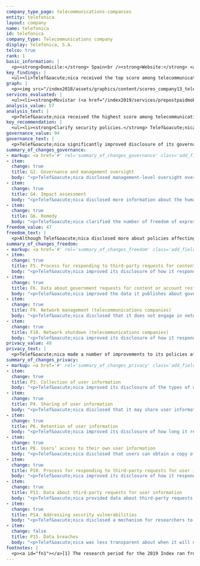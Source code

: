 ```yaml
---
company_type_page: telecommunications-companies
entity: telefonica
layout: company
name: telefonica
id: telefonica
company_type: Telecommunications company
display: Telefónica, S.A.
telco: true
rank: 1
basic_information: | 
  <p><strong>Domicile:</strong> Spain<br /><strong>Website:</strong> <a href="http://www.telefonica.com">www.telefonica.com</a>&nbsp;</p>
key_findings: | 
  <ul><li>Telef&oacute;nica received the top score among telecommunications companies, and made the most improvements to its disclosure of policies affecting freedom of expression and privacy of any company evaluated.</li><li>Telef&oacute;nica disclosed more than all other companies about its governance and oversight over human rights issues, and was one of only three companies to disclose that it conducts human rights risk assessments on its use of automated decision-making technologies.</li><li>Telef&oacute;nica disclosed more than any telecommunications company about policies affecting freedom of expression, but still failed to disclose enough about how it handles government requests to block content and restrict user accounts.</li></ul>
graph: | 
  <p><img src="/index2018/assets/graphics/content/scores_company13_telefonia.jpg" /></p>
services_evaluated: | 
  <ul><li><strong>Movistar (<a href="/index2019/services/prepostpaidmobile/">Prepaid mobile</a>)</strong></li><li><strong>Movistar (<a href="/index2019/services/prepostpaidmobile/">Postpaid mobile</a>)</strong></li><li><strong>Movistar (<a href="/index2019/services/fixedbroadband/">Fixed-line broadband</a>)</strong></li></ul>
analysis_value: 57
analysis_text: | 
  <p>Telef&oacute;nica received the highest score among telecommunications companies in the 2019 RDR Index, disclosing more about its commitments, policies, and practices affecting freedom of expression and privacy than any of its peers.<a href="#fn1"><sup>1</sup></a> It made the most improvements of any company evaluated this year, topping Vodafone for the number one spot in this year&rsquo;s ranking.<a href="#fn2"><sup>2</sup></a> It improved its disclosure of policies affecting users&rsquo; freedom of expression and privacy, including how it handles government requests to restrict content and accounts, to shut down its networks, and to hand over user data. Still, there is room for improvement. Telef&oacute;nica should publish data about actions it takes to restrict content and accounts that violate its rules. It should also publish more information about its security policies, including how it addresses security vulnerabilities and data breaches.</p><p>&nbsp;</p><hr /><p><br /><strong>Telef&oacute;nica, S.A.</strong> provides mobile, fixed-line broadband, and other services to more than 272 million mobile customers in Spain, Latin America, and internationally.<a href="#fn3"><sup>3</sup></a></p><p><strong>Market cap:</strong> USD 44.0 billion<a href="#fn4"><sup>4</sup></a><br /><strong>BME:</strong> TEF</p>
key_recommendation: | 
  <ul><li><strong>Clarify security policies.</strong> Telef&oacute;nica should be more transparent about its security policies, including how it responds to data breaches and how it addresses security vulnerabilities.</li><li><strong>Clarify handling of user information.</strong> Telef&oacute;nica should disclose more about its handling of user information, including its data retention policies and practices.</li><li><strong>Disclose more about third-party requests.</strong> Telef&oacute;nica should disclose more comprehensive data about how it responds to government and private requests to restrict access to content or accounts and to hand over user data.</li></ul>
governance_value: 94
governance_text: | 
  <p>Telef&oacute;nica significantly improved disclosure of its governance and oversight over human rights issues, earning the highest score in this category of any company in the 2019 RDR Index. It earned the highest score on all six indicators in the Governance category, and stood out for disclosing the clearest grievance and remedy mechanism of any company in the entire Index (G6). Notably, Telef&oacute;nica was among the few companies evaluated to disclose that it assesses freedom of expression and privacy risks associated with enforcing its terms of service and its use of automated decision making technologies. However, it failed to disclose if it assesses risks associated with its targeted advertising practices and policies (G4).</p>
summary_of_changes_governance:
- markup: <a href='#' rel='summary_of_changes_governance' class='add_fieldset dashicons-before dashicons-plus'><span>Add fieldset</span></a>
- item:
  change: true
  title: G2. Governance and management oversight
  body: "<p>Telef&oacute;nica disclosed management-level oversight over how its policies and practices affect freedom of expression and privacy.</p>"
- item:
  change: true
  title: G4. Impact assessment
  body: "<p>Telef&oacute;nica disclosed more information about the human rights impact assessments it conducts.</p>"
- item:
  change: true
  title: G6. Remedy
  body: "<p>Telef&oacute;nica clarified the number of freedom of expression related complaints it received.</p>"
freedom_value: 47
freedom_text: | 
  <p>Although Telef&oacute;nica disclosed more about policies affecting freedom of expression than any other telecommunications company evaluated, it still fell short in key areas. The operating company Telef&oacute;nica Spain&rsquo;s terms of service were somewhat difficult to find and understand (F1), and it was not clear whether users would be directly notified of changes (F2).<a href="#fn5"><sup>5</sup></a> Telef&oacute;nica improved its disclosure of how it responds to government requests, including those submitted by governments in foreign jurisdictions, but was less transparent about how it responds to requests it receives through private processes (F5). Telef&oacute;nica provided some data about government requests it received and complied with (F6), but no data about requests received through private processes (F7).</p><p>Telef&oacute;nica Spain was one of only two companies to commit to upholding net neutrality principles (F9). The company only partially disclosed the reasons why it may shut down or restrict access to its networks or certain protocols, though it was the only company to disclose both the number of requests it received and with which it complied (F10).</p>
summary_of_changes_freedom:
- markup: <a href='#' rel='summary_of_changes_freedom' class='add_fieldset dashicons-before dashicons-plus'><span>Add fieldset</span></a>
- item:
  change: true
  title: F5. Process for responding to third-party requests for content or account restriction
  body: "<p>Telef&oacute;nica improved its disclosure of how it responds to government requests to restrict access to content or accounts.</p>"
- item:
  change: true
  title: F6. Data about government requests for content or account restriction
  body: "<p>Telef&oacute;nica improved the data it publishes about government requests to restrict access to content and accounts.</p>"
- item:
  change: true
  title: F9. Network management (telecommunications companies)
  body: "<p>Telef&oacute;nica disclosed that it does not engage in network management practices for reasons beyond assuring the quality of service and reliability of the network.</p>"
- item:
  change: true
  title: F10. Network shutdown (telecommunications companies)
  body: "<p>Telef&oacute;nica improved its disclosure of how it responds to government requests to shut down its networks.</p>"
privacy_value: 49
privacy_text: | 
  <p>Telef&oacute;nica made a number of improvements to its policies affecting privacy, but still lacked disclosure in a number of areas. Telef&oacute;nica Spain revealed more than most of its peers about how it handles user information (P3-P8)&mdash;and made some key improvements&mdash;but could do more to clearly explain what user data it shares with third parties (P4), and options users have to control what data it collects and uses, including for purposes of targeted advertising (P7). It disclosed some information about its data retention policies, but did not disclose how long it retains personal data once users terminate their accounts (P6).</p><p>Telef&oacute;nica was more transparent than most of its peers about how it handles government and private requests for user information (P10-P11). It clarified its process for responding to government requests for user data, including those submitted by foreign governments (P10), and provided some data on government requests for user information, though this data could be more comprehensive (P11). But like most companies in the Index, it lacked transparency about how it handles private requests for user information (P10, P11)&mdash;and did not disclose if it notifies users when government entities or other types of third parties request information (P12).</p><p>Telef&oacute;nica Spain disclosed less than Deutsche Telekom, Vodafone UK, and AT&amp;T about its security policies and practices (P13-P18). It disclosed that it has an internal security audit team, but failed to clearly disclose whether it limits or monitors employee access to user data (P13). It improved its disclosure of how it addresses security vulnerabilities by disclosing a program allowing researchers to report vulnerabilities (P14). However, the company lost points in this year&rsquo;s Index for disclosing less clear information about its policies for responding to data breaches (P15).</p>
summary_of_changes_privacy:
- markup: <a href='#' rel='summary_of_changes_privacy' class='add_fieldset dashicons-before dashicons-plus'><span>Add fieldset</span></a>
- item:
  change: true
  title: P3. Collection of user information
  body: "<p>Telef&oacute;nica improved its disclosure of the types of user information it collects and clarified its commitment to minimize data collection.</p>"
- item:
  change: true
  title: P4. Sharing of user information
  body: "<p>Telef&oacute;nica disclosed that it may share user information with legal authorities.</p>"
- item:
  change: true
  title: P6. Retention of user information
  body: "<p>Telef&oacute;nica improved its disclosure of how long it retains user information.</p>"
- item:
  change: true
  title: P8. Users’ access to their own user information
  body: "<p>Telef&oacute;nica disclosed that users can obtain a copy of their own information.</p>"
- item:
  change: true
  title: P10. Process for responding to third-party requests for user information
  body: "<p>Telef&oacute;nica improved its disclosure of how it responds to government requests for user information.</p>"
- item:
  change: true
  title: P11. Data about third-party requests for user information
  body: "<p>Telef&oacute;nica provided data about third-party requests for user information in a structured data format.</p>"
- item:
  change: true
  title: P14. Addressing security vulnerabilities
  body: "<p>Telef&oacute;nica disclosed a mechanism for researchers to submit security vulnerabilities.</p>"
- item:
  change: false
  title: P15. Data breaches
  body: "<p>Telef&oacute;nica was less transparent about when it will notify data subjects in the event of a data breach.</p>"
footnotes: | 
  <p><a id="fn1"></a>[1] The research period for the 2019 Index ran from January 13, 2018 to February 8, 2019. Policies that came into effect after February 8, 2019 were not evaluated in this Index.<br /><a id="fn2"></a>[2] For Telef&oacute;nica&rsquo;s performance in the 2018 Index, see: <a href="/index2018/companies/telefonica">https://rankingdigitalrights.org/index2018/companies/telefonica</a>&nbsp;<br /><a id="fn3"></a>[3] &ldquo;Telef&oacute;nica in Numbers - FY2017&rdquo; (Telef&oacute;nica), Accessed January 15, 2019, <a href="https://www.telefonica.com/documents/153952/142035615/Telefonica-in-numbers-FY-2017.pdf/83eb9de4-42e5-a285-dfdb-581307080a4f">https://www.telefonica.com/documents/153952/142035615/Telefonica-in-numbers-FY-2017.pdf/83eb9de4-42e5-a285-dfdb-581307080a4f</a>&nbsp;<br /><a id="fn4"></a>[4] Bloomberg Markets, Accessed April 18, 2019, <a href="https://www.bloomberg.com/quote/TEF:SM">https://www.bloomberg.com/quote/TEF:SM</a>&nbsp;<br /><a id="fn5"></a>[5] For most indicators in the Freedom of Expression and Privacy categories, RDR evaluates the operating company of the home market, in this case Telef&oacute;nica Spain.</p>
---
```

